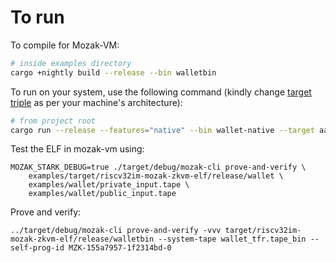 # To run

To compile for Mozak-VM:

```sh
# inside examples directory
cargo +nightly build --release --bin walletbin
```

To run on your system, use the following command (kindly change [target triple](https://doc.rust-lang.org/cargo/appendix/glossary.html#target) as per your machine's architecture):

```sh
# from project root
cargo run --release --features="native" --bin wallet-native --target aarch64-apple-darwin
```

Test the ELF in mozak-vm using:
```
MOZAK_STARK_DEBUG=true ./target/debug/mozak-cli prove-and-verify \
    examples/target/riscv32im-mozak-zkvm-elf/release/wallet \
    examples/wallet/private_input.tape \
    examples/wallet/public_input.tape
```

Prove and verify:

```
../target/debug/mozak-cli prove-and-verify -vvv target/riscv32im-mozak-zkvm-elf/release/walletbin --system-tape wallet_tfr.tape_bin --self-prog-id MZK-155a7957-1f2314bd-0
```
